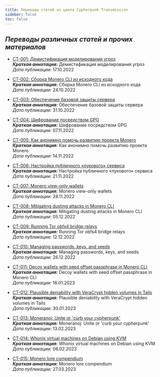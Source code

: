 ```yaml
---
title: Переводы статей из цикла Cypherpunk Transmission
sidebar: false
toc: false
---
```


## _Переводы различных статей и прочих материалов_

- [CT-001: Демистификация моделирования угроз](/copyright/cypherpunk-transmission/ct-001)  
  _**Краткая аннотация:**_ Демистификация моделирования угроз  
  _Дата публикации:_ 17.10.2022

- [CT-002: Сборка Monero CLI из исходного кода](/copyright/cypherpunk-transmission/ct-002/)  
  _**Краткая аннотация:**_ Сборка Monero CLI из исходного кода  
  _Дата публикации:_ 24.10.2022

- [CT-003: Обеспечение базовой защиты сервера](/copyright/cypherpunk-transmission/ct-003/)  
  _**Краткая аннотация:**_ Обеспечение базовой защиты сервера  
  _Дата публикации:_ 31.10.2022

- [CT-004: Шифрование посредством GPG](/copyright/cypherpunk-transmission/ct-004/)  
  _**Краткая аннотация:**_ Шифрование посредством GPG  
  _Дата публикации:_ 07.11.2022

- [CT-005: Как анонимно помочь развитию проекта Monero](/copyright/cypherpunk-transmission/ct-005/)  
  _**Краткая аннотация:**_ Как анонимно помочь развитию проекта Monero  
  _Дата публикации:_ 14.11.2022

- [CT-006: Настройка публичного «лукового» сервиса](/copyright/cypherpunk-transmission/ct-006/)  
  _**Краткая аннотация:**_ Настройка публичного «лукового» сервиса  
  _Дата публикации:_ 21.11.2022

- [CT-007: Monero view-only wallets](/copyright/cypherpunk-transmission/ct-007/)  
  _**Краткая аннотация:**_ Monero view-only wallets  
  _Дата публикации:_ 28.11.2022

- [CT-008: Mitigating dusting attacks in Monero CLI](/copyright/cypherpunk-transmission/ct-008/)  
  _**Краткая аннотация:**_ Mitigating dusting attacks in Monero CLI  
  _Дата публикации:_ 05.12.2022

- [CT-009: Running Tor obfs4 bridge relays](/copyright/cypherpunk-transmission/ct-009/)  
  _**Краткая аннотация:**_ Running Tor obfs4 bridge relays  
  _Дата публикации:_ 12.12.2022

- [CT-010: Managing passwords, keys, and seeds](/copyright/cypherpunk-transmission/ct-010/)  
  _**Краткая аннотация:**_ Managing passwords, keys, and seeds  
  _Дата публикации:_ 26.12.2022

- [CT-011: Decoy wallets with seed offset passphrase in Monero CLI](/copyright/cypherpunk-transmission/ct-011/)  
  _**Краткая аннотация:**_ Decoy wallets with seed offset passphrase in Monero CLI  
  _Дата публикации:_ 16.01.2023

- [CT-012: Plausible deniability with VeraCrypt hidden volumes in Tails](/copyright/cypherpunk-transmission/ct-012/)  
  _**Краткая аннотация:**_ Plausible deniability with VeraCrypt hidden volumes in Tails  
  _Дата публикации:_ 30.01.2023

- [CT-013: Moneranoj: Unite or 'curb your cypherpunk'](/copyright/cypherpunk-transmission/ct-013/)  
  _**Краткая аннотация:**_ Moneranoj: Unite or 'curb your cypherpunk'  
  _Дата публикации:_ 13.02.2023

- [CT-014: Whonix virtual machines on Debian using KVM](/copyright/cypherpunk-transmission/ct-014/)  
  _**Краткая аннотация:**_ Whonix virtual machines on Debian using KVM  
  _Дата публикации:_ 06.02.2023

- [CT-015: Monero lore compendium](/copyright/cypherpunk-transmission/ct-015/)  
  _**Краткая аннотация:**_ Monero lore compendium  
  _Дата публикации:_ 27.03.2023
